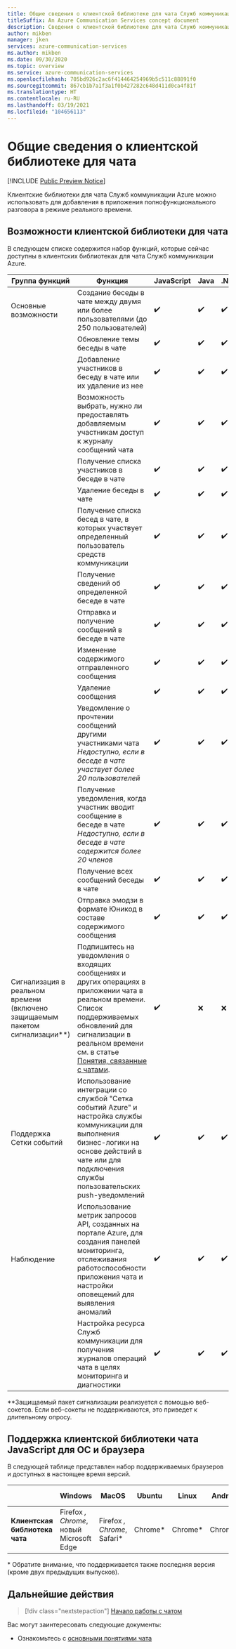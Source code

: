 ```yaml
---
title: Общие сведения о клиентской библиотеке для чата Служб коммуникации Azure
titleSuffix: An Azure Communication Services concept document
description: Сведения о клиентской библиотеке для чата Служб коммуникации Azure.
author: mikben
manager: jken
services: azure-communication-services
ms.author: mikben
ms.date: 09/30/2020
ms.topic: overview
ms.service: azure-communication-services
ms.openlocfilehash: 705bd926c2ac6f414464254969b5c511c88891f0
ms.sourcegitcommit: 867cb1b7a1f3a1f0b427282c648d411d0ca4f81f
ms.translationtype: HT
ms.contentlocale: ru-RU
ms.lasthandoff: 03/19/2021
ms.locfileid: "104656113"
---
```

# <a name="chat-client-library-overview"></a>Общие сведения о клиентской библиотеке для чата  

[!INCLUDE [Public Preview Notice](../../includes/public-preview-include.md)]    

Клиентские библиотеки для чата Служб коммуникации Azure можно использовать для добавления в приложения полнофункционального разговора в режиме реального времени.
    
## <a name="chat-client-library-capabilities"></a>Возможности клиентской библиотеки для чата 

В следующем списке содержится набор функций, которые сейчас доступны в клиентских библиотеках для чата Служб коммуникации Azure.  

| Группа функций | Функция | JavaScript  | Java | .NET | Python | iOS | Android |
|-----------------|-------------------|---|-----|----|-----|----|----|
| Основные возможности | Создание беседы в чате между двумя или более пользователями (до 250 пользователей)                                                       | ✔️   | ✔️  | ✔️    | ✔️   |  ✔️    | ✔️   |    
|                   | Обновление темы беседы в чате                                                                              | ✔️   | ✔️ | ✔️    | ✔️   |  ✔️    | ✔️   |   
|                   | Добавление участников в беседу в чате или их удаление из нее                                                                           | ✔️   | ✔️  | ✔️    | ✔️  |  ✔️    | ✔️   |  
|                   | Возможность выбрать, нужно ли предоставлять добавляемым участникам доступ к журналу сообщений чата                                   | ✔️   | ✔️   | ✔️    | ✔️  |  ✔️    | ✔️   | 
|                   | Получение списка участников в беседе в чате                                                                          | ✔️   | ✔️  | ✔️ | ✔️ |  ✔️    | ✔️   | 
|                   | Удаление беседы в чате                                                                                              | ✔️   | ✔️  | ✔️    | ✔️  |  ✔️    | ✔️   |    
|                   | Получение списка бесед в чате, в которых участвует определенный пользователь средств коммуникации                                           | ✔️   | ✔️  | ✔️    | ✔️  |  ✔️    | ✔️   |   
|                   | Получение сведений об определенной беседе в чате                                                                              | ✔️   | ✔️  | ✔️ | ✔️ |  ✔️    | ✔️   |   
|                   | Отправка и получение сообщений в беседе в чате                                                                            | ✔️   | ✔️   | ✔️    | ✔️  |  ✔️    | ✔️   |   
|                   | Изменение содержимого отправленного сообщения                                                                                | ✔️   | ✔️  | ✔️ | ✔️ |  ✔️    | ✔️   |   
|                   | Удаление сообщения                                                                                                       | ✔️   | ✔️  | ✔️ | ✔️ |  ✔️    | ✔️   |   
|                   | Уведомление о прочтении сообщений другими участниками чата <br/> *Недоступно, если в беседе в чате участвует более 20 пользователей*    | ✔️   | ✔️  | ✔️    | ✔️   |  ✔️    | ✔️   |   
|                   | Получение уведомления, когда участник вводит сообщение в беседе в чате <br/> *Недоступно, если в беседе в чате содержится более 20 членов*      | ✔️   | ✔️   | ✔️    | ✔️    |  ✔️    | ✔️   | 
|                   | Получение всех сообщений беседы в чате <br/>                                                                         | ✔️   | ✔️  | ✔️    | ✔️  |  ✔️    | ✔️   |  
|                   | Отправка эмодзи в формате Юникод в составе содержимого сообщения                                                                            | ✔️   | ✔️  | ✔️    | ✔️  |  ✔️    | ✔️   |    
|Сигнализация в реальном времени (включено защищаемым пакетом сигнализации**)|  Подпишитесь на уведомления о входящих сообщениях и других операциях в приложении чата в реальном времени. Список поддерживаемых обновлений для сигнализации в реальном времени см. в статье [Понятия, связанные с чатами](concepts.md#real-time-signaling).                                     | ✔️   | ❌    | ❌  | ❌  | ❌  | ❌  |    
| Поддержка Сетки событий             | Использование интеграции со службой "Сетка событий Azure" и настройка службы коммуникации для выполнения бизнес-логики на основе действий в чате или для подключения службы пользовательских push-уведомлений   | ✔️   | ✔️  | ✔️    | ✔️  |  ✔️    | ✔️   |  
| Наблюдение        | Использование метрик запросов API, созданных на портале Azure, для создания панелей мониторинга, отслеживания работоспособности приложения чата и настройки оповещений для выявления аномалий      | ✔️   | ✔️  | ✔️    | ✔️  |  ✔️    | ✔️   |    
|                   | Настройка ресурса Служб коммуникации для получения журналов операций чата в целях мониторинга и диагностики          | ✔️   | ✔️  | ✔️    | ✔️  |  ✔️    | ✔️   |  


**Защищаемый пакет сигнализации реализуется с помощью веб-сокетов. Если веб-сокеты не поддерживаются, это приведет к длительному опросу.  

## <a name="javascript-chat-client-library-support-by-os-and-browser"></a>Поддержка клиентской библиотеки чата JavaScript для ОС и браузера 

В следующей таблице представлен набор поддерживаемых браузеров и доступных в настоящее время версий.
    
|                                  | Windows          | MacOS          | Ubuntu | Linux  | Android | iOS    | ОС iPad|
|--------------------------------|----------------|--------------|-------|------|------|------|-------|
| **Клиентская библиотека чата** | Firefox *, Chrome*, новый Microsoft Edge | Firefox *, Chrome*, Safari* | Chrome*  | Chrome* | Chrome* | Safari* | Safari* |

* Обратите внимание, что поддерживается также последняя версия (кроме двух предыдущих выпусков).<br/>   

## <a name="next-steps"></a>Дальнейшие действия   

> [!div class="nextstepaction"] 
> [Начало работы с чатом](../../quickstarts/chat/get-started.md)    

Вас могут заинтересовать следующие документы:  
- Ознакомьтесь с [основными понятиями чата](../chat/concepts.md)